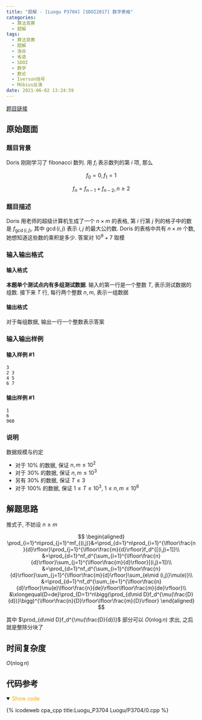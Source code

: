 ```yaml
---
title: "题解 - [Luogu P3704] [SDOI2017] 数字表格"
categories:
  - 算法竞赛
  - 题解
tags:
  - 算法竞赛
  - 题解
  - 洛谷
  - 省选
  - SDOI
  - 数学
  - 数论
  - Iverson括号
  - Möbius反演
date: 2021-06-02 13:24:59
---
```


[题目链接](https://www.luogu.com.cn/problem/P3704)

<!-- more -->

## 原始题面

### 题目背景

Doris 刚刚学习了 fibonacci 数列. 用 $f_i$ 表示数列的第 $i$ 项, 那么

$$
f_0=0,f_1=1
$$

$$
f_n=f_{n-1}+f_{n-2},n\geq 2
$$

### 题目描述

Doris 用老师的超级计算机生成了一个 $n\times m$ 的表格, 第 $i$ 行第 $j$ 列的格子中的数是 $f_{\gcd(i,j)}$, 其中 $\gcd(i,j)$ 表示 $i,j$ 的最大公约数. Doris 的表格中共有 $n\times m$ 个数, 她想知道这些数的乘积是多少. 答案对 $10^9+7$ 取模

### 输入输出格式

#### 输入格式

**本题单个测试点内有多组测试数据**. 输入的第一行是一个整数 $T$, 表示测试数据的组数. 接下来 $T$ 行, 每行两个整数 $n, m$, 表示一组数据

#### 输出格式

对于每组数据, 输出一行一个整数表示答案

### 输入输出样例

#### 输入样例 #1

```input1
3
2 3
4 5
6 7
```

#### 输出样例 #1

```output1
1
6
960
```

### 说明

数据规模与约定

- 对于 $10\%$ 的数据, 保证 $n,m\leq 10^2$
- 对于 $30\%$ 的数据, 保证 $n,m\leq 10^3$
- 另有 $30\%$ 的数据, 保证 $T\leq 3$
- 对于 $100\%$ 的数据, 保证 $1 \leq T\leq 10^3$, $1\leq n,m\leq 10^6$

## 解题思路

推式子, 不妨设 $n\geqslant m$

$$
\begin{aligned}
  \prod_{i=1}^n\prod_{j=1}^mf_{(i,j)}&=\prod_{d=1}^n\prod_{i=1}^{\lfloor\frac{n}{d}\rfloor}\prod_{j=1}^{\lfloor\frac{m}{d}\rfloor}f_d^{[(i,j)=1]}\\
  &=\prod_{d=1}^nf_d^{\sum_{i=1}^{\lfloor\frac{n}{d}\rfloor}\sum_{j=1}^{\lfloor\frac{m}{d}\rfloor}[(i,j)=1]}\\
  &=\prod_{d=1}^nf_d^{\sum_{i=1}^{\lfloor\frac{n}{d}\rfloor}\sum_{j=1}^{\lfloor\frac{m}{d}\rfloor}\sum_{e\mid (i,j)}\mu(e)}\\
  &=\prod_{d=1}^nf_d^{\sum_{e=1}^{\lfloor\frac{n}{d}\rfloor}\mu(e)\lfloor\frac{n}{de}\rfloor\lfloor\frac{m}{de}\rfloor}\\
  &\xlongequal{D=de}\prod_{D=1}^n\bigg(\prod_{d\mid D}f_d^{\mu(\frac{D}{d})}\bigg)^{\lfloor\frac{n}{D}\rfloor\lfloor\frac{m}{D}\rfloor}
\end{aligned}
$$

其中 $\prod_{d\mid D}f_d^{\mu(\frac{D}{d})}$ 部分可以 $O(n\log n)$ 求出, 之后就是整除分块了

## 时间复杂度

$O(n\log n)$

## 代码参考

<details open>
<summary><font color='orange'>Show code</font></summary>

{% icodeweb cpa_cpp title:Luogu_P3704 Luogu/P3704/0.cpp %}

</details>

